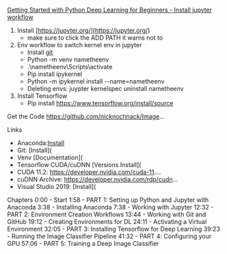 [Getting Started with Python Deep Learning for Beginners - Install jupyter workflow](https://www.youtube.com/watch?v=19LQRx78QVU)

1. Install [https://jupyter.org/](https://jupyter.org/)
    - make sure to click the ADD PATH it warns not to
2. Env workflow to switch kernel env in jupyter
    - Install [git](https://git-scm.com/downloads)
    - Python -m venv nametheenv
    - .\nametheenv\Scripts\activate
    - Pip install ipykernel
    - Python -m ipykernel install --name=nametheenv
    - Deleting envs: juypter kernelspec uninstall nametheenv
3. Install Tensorflow
    - Pip install https://www.tensorflow.org/install/source

Get the Code https://github.com/nicknochnack/Image...

Links
- Anaconda:[Install](https://www.anaconda.com/products/distribution)
- Git: [Install](
- Venv [Documentation](
- Tensorflow CUDA/cuDNN [Versions  Install](
- CUDA 11.2:  https://developer.nvidia.com/cuda-11....
- cuDNN Archive: https://developer.nvidia.com/rdp/cudn...
- Visual Studio 2019: [Install](

Chapters
0:00 - Start
1:58 - PART 1: Setting up Python and Jupyter with Anaconda
3:38 - Installing Anaconda
7:38 - Working with Jupyter
12:32 - PART 2: Environment Creation Workflows
13:44 - Working with Git and GitHub
19:12 - Creating Environments for DL
24:11 - Activating a Virtual Environment
32:05 - PART 3: Installing Tensorflow for Deep Learning
39:23 - Running the Image Classifier Pipeline
41:32 - PART 4: Configuring your GPU
57:06 - PART 5: Training a Deep Image Classifier
